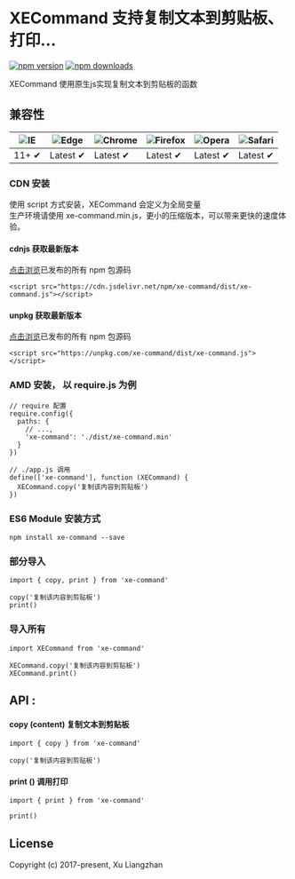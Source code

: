 # XECommand 支持复制文本到剪贴板、打印...

[![npm version](https://img.shields.io/npm/v/xe-command.svg?style=flat-square)](https://www.npmjs.org/package/xe-command)
[![npm downloads](https://img.shields.io/npm/dm/xe-command.svg?style=flat-square)](http://npm-stat.com/charts.html?package=xe-command)

XECommand 使用原生js实现复制文本到剪贴板的函数

## 兼容性

![IE](https://raw.github.com/alrra/browser-logos/master/src/archive/internet-explorer_9-11/internet-explorer_9-11_48x48.png) | ![Edge](https://raw.github.com/alrra/browser-logos/master/src/edge/edge_48x48.png) | ![Chrome](https://raw.github.com/alrra/browser-logos/master/src/chrome/chrome_48x48.png) | ![Firefox](https://raw.github.com/alrra/browser-logos/master/src/firefox/firefox_48x48.png) | ![Opera](https://raw.github.com/alrra/browser-logos/master/src/opera/opera_48x48.png) | ![Safari](https://raw.github.com/alrra/browser-logos/master/src/safari/safari_48x48.png)
--- | --- | --- | --- | --- | --- |
11+ ✔ | Latest ✔ | Latest ✔ | Latest ✔ | Latest ✔ | Latest ✔ |

### CDN 安装
使用 script 方式安装，XECommand 会定义为全局变量  
生产环境请使用 xe-command.min.js，更小的压缩版本，可以带来更快的速度体验。
#### cdnjs 获取最新版本
[点击浏览](https://cdn.jsdelivr.net/npm/xe-command/)已发布的所有 npm 包源码
``` shell
<script src="https://cdn.jsdelivr.net/npm/xe-command/dist/xe-command.js"></script>
```
#### unpkg 获取最新版本
[点击浏览](https://unpkg.com/xe-command/)已发布的所有 npm 包源码
``` shell
<script src="https://unpkg.com/xe-command/dist/xe-command.js"></script>
```

### AMD 安装， 以 require.js 为例
``` shell
// require 配置
require.config({
  paths: {
    // ...,
    'xe-command': './dist/xe-command.min'
  }
})

// ./app.js 调用
define(['xe-command'], function (XECommand) {
  XECommand.copy('复制该内容到剪贴板')
})
```

### ES6 Module 安装方式
``` shell
npm install xe-command --save
```

### 部分导入
``` shell
import { copy, print } from 'xe-command'

copy('复制该内容到剪贴板')
print()
```

### 导入所有
``` shell
import XECommand from 'xe-command'

XECommand.copy('复制该内容到剪贴板')
XECommand.print()
```

## API :
#### copy (content) 复制文本到剪贴板
```shell
import { copy } from 'xe-command'

copy('复制该内容到剪贴板')
```

#### print () 调用打印
```shell
import { print } from 'xe-command'

print()
```

## License
Copyright (c) 2017-present, Xu Liangzhan